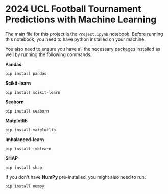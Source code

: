 # 2024 UCL Football Tournament Predictions with Machine Learning

The main file for this project is the `Project.ipynb` notebook. Before running this notebook, you need to have python installed on your machine.

You also need to ensure you have all the necessary packages installed as well by running the following commands.

**Pandas**

```
pip install pandas
```

**Scikit-learn**
```
pip install scikit-learn
```

**Seaborn**
```
pip install seaborn
```

**Matplotlib**
```
pip install matplotlib
```

**Imbalanced-learn**
```
pip install imblearn
```

**SHAP**
```
pip install shap
```

If you don't have **NumPy** pre-installed, you might also need to run:

```
pip install numpy
```


